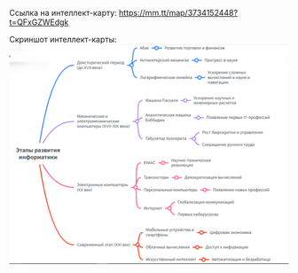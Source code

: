 Ссылка на интеллект-карту: https://mm.tt/map/3734152448?t=QFxGZWEdgk

Скриншот интеллект-карты:
![Скриншот](/images/2025-06-04_13-46-09.png)
